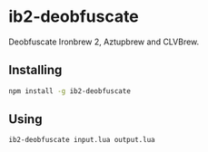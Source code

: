 # ib2-deobfuscate
Deobfuscate Ironbrew 2, Aztupbrew and CLVBrew.

## Installing
```bash
npm install -g ib2-deobfuscate
```

## Using
```bash
ib2-deobfuscate input.lua output.lua
```